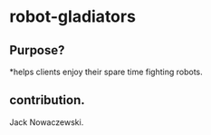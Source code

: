 # robot-gladiators

## Purpose?
*helps clients enjoy their spare time fighting robots.

## contribution.
Jack Nowaczewski.